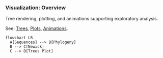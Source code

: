 ### Visualization: Overview

Tree rendering, plotting, and animations supporting exploratory analysis.

See: [Trees](./trees.md), [Plots](./plots.md), [Animations](./animations.md).

```mermaid
flowchart LR
  A[Sequences] --> B[Phylogeny]
  B --> C[Newick]
  C --> D[Trees Plot]
```


